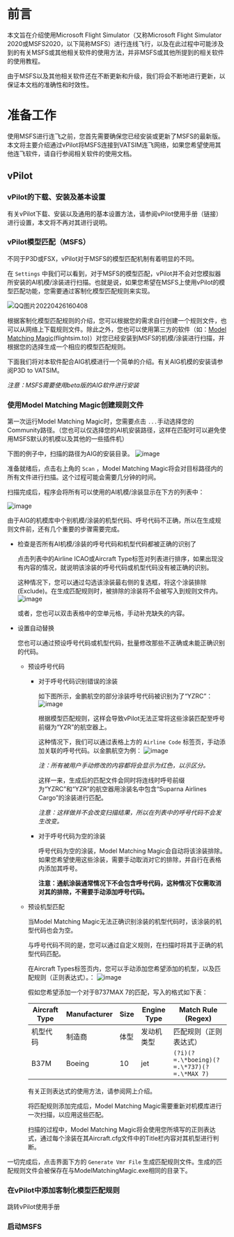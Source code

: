 # 前言

本文旨在介绍使用Microsoft Flight Simulator（又称Microsoft Flight Simulator 2020或MSFS2020，以下简称MSFS）进行连线飞行，以及在此过程中可能涉及到的有关MSFS或其他相关软件的使用方法，并非MSFS或其他所提到的相关软件的使用教程。

由于MSFS以及其他相关软件还在不断更新和升级，我们将会不断地进行更新，以保证本文档的准确性和时效性。

# 准备工作

使用MSFS进行连飞之前，您首先需要确保您已经安装或更新了MSFS的最新版。本文将主要介绍通过vPilot将MSFS连接到VATSIM连飞网络，如果您希望使用其他连飞软件，请自行参阅相关软件的使用文档。

## vPilot

### vPilot的下载、安装及基本设置
有关vPilot下载、安装以及通用的基本设置方法，请参阅vPilot使用手册（链接）进行设置，本文将不再对其进行说明。

### vPilot模型匹配（MSFS）
不同于P3D或FSX，vPilot对于MSFS的模型匹配机制有着明显的不同。

在 `Settings` 中我们可以看到，对于MSFS的模型匹配，vPilot并不会对您模拟器所安装的AI机模/涂装进行扫描。也就是说，如果您希望在MSFS上使用vPilot的模型匹配功能，您需要通过客制化模型匹配规则来实现。

![QQ图片20220426160408](https://user-images.githubusercontent.com/104274235/165252486-8bd19982-f8f7-46f8-8ca0-1a72bb619e46.png)


根据客制化模型匹配规则的介绍，您可以根据您的需求自行创建一个规则文件，也可以从网络上下载规则文件。除此之外，您也可以使用第三方的软件（如：[Model Matching Magic](https://flightsim.to/file/15266/model-matching-magic)(flightsim.to)）对您已经安装到MSFS的机模/涂装进行扫描，并根据您的选择生成一个相应的模型匹配规则。

下面我们将对本软件配合AIG机模进行一个简单的介绍。有关AIG机模的安装请参阅P3D to VATSIM。

*注意：MSFS需要使用beta版的AIG软件进行安装*

### 使用Model Matching Magic创建规则文件

第一次运行Model Matching Magic时，您需要点击 `...`手动选择您的Community路径。（您也可以仅选择您的AI机安装路径，这样在匹配时可以避免使用MSFS默认的机模以及其他的一些插件机）

下图的例子中，扫描的路径为AIG的安装目录。
![image](https://user-images.githubusercontent.com/25072307/165255372-1bd5839d-eb5f-4af7-86bb-ab0fd6d07537.png)

准备就绪后，点击右上角的 `Scan` ，Model Matching Magic将会对目标路径内的所有文件进行扫描。这个过程可能会需要几分钟的时间。

扫描完成后，程序会将所有可以使用的AI机模/涂装显示在下方的列表中：

![image](https://user-images.githubusercontent.com/25072307/165258285-77e76764-4b22-4de7-a568-8d429e8aa66b.png)

由于AIG的机模库中个别机模/涂装的机型代码、呼号代码不正确，所以在生成规则文件前，还有几个重要的步骤需要完成。

+ 检查是否所有AI机模/涂装的呼号代码和机型代码都被正确的识别了

  点击列表中的Airline ICAO或Aircraft Type标签对列表进行排序，如果出现没有内容的情况，就说明该涂装的呼号代码或机型代码没有被正确的识别。
  
  这种情况下，您可以通过勾选该涂装最右侧的复选框，将这个涂装排除(Exclude)。在生成匹配规则时，被排除的涂装将不会被写入到规则文件内。
  ![image](https://user-images.githubusercontent.com/25072307/165261337-c70cf033-0ed7-4512-8ed1-e8ee59414101.png)

  或者，您也可以双击表格中的空单元格，手动补充缺失的内容。
  
+ 设置自动替换  

  您也可以通过预设呼号代码或机型代码，批量修改那些不正确或未能正确识别的代码。
  
  + 预设呼号代码  
  
    + 对于呼号代码识别错误的涂装  
    
      如下图所示，金鹏航空的部分涂装呼号代码被识别为了“YZRC”：
      ![image](https://user-images.githubusercontent.com/25072307/165262596-7f856f00-000f-44ae-8d7d-8b45e1811604.png)
    
      根据模型匹配规则，这样会导致vPilot无法正常将这些涂装匹配至呼号前缀为“YZR”的航空器上。
    
      这种情况下，我们可以通过表格上方的 `Airline Code` 标签页，手动添加关联的呼号代码。以金鹏航空为例：
      ![image](https://user-images.githubusercontent.com/25072307/165266602-59beb403-105b-4882-b053-9a17366b0252.png)
    
      *注：所有被用户手动修改的内容都将会显示为红色，以示区分。*
    
      这样一来，生成后的匹配文件会同时将连线时呼号前缀为“YZRC”和“YZR”的航空器用涂装名中包含“Suparna Airlines Cargo”的涂装进行匹配。
    
      *注意：这样做并不会改变扫描结果，所以在列表中的呼号代码不会发生改变。*
      &nbsp;
    
    + 对于呼号代码为空的涂装  
    
      呼号代码为空的涂装，Model Matching Magic会自动将该涂装排除。如果您希望使用这些涂装，需要手动取消对它的排除，并自行在表格内添加其呼号。
    
      **注意：通航涂装通常情况下不会包含呼号代码，这种情况下仅需取消对其的排除，不需要手动添加呼号代码。**
    
  + 预设机型匹配  
  
    当Model Matching Magic无法正确识别涂装的机型代码时，该涂装的机型代码也会为空。
    
    与呼号代码不同的是，您可以通过自定义规则，在扫描时将其于正确的机型代码匹配。
    
    在Aircraft Types标签页内，您可以手动添加您希望添加的机型，以及匹配规则（正则表达式）。：
    ![image](https://user-images.githubusercontent.com/25072307/165269707-739c2ff5-4623-453c-a338-b9a09a47f997.png)
    
    假如您希望添加一个对于B737MAX 7的匹配，写入的格式如下表：
    
    | Aircraft Type | Manufacturer | Size | Engine Type | Match Rule (Regex) |
    | --- | --- | --- | --- | --- |
    | 机型代码 | 制造商 | 体型 | 发动机类型 | 匹配规则（正则表达式） |
    | B37M | Boeing | 10 | jet | `(?i)(?=.\*boeing)(?=.\*737)(?=.\*MAX 7)` |
    
    有关正则表达式的使用方法，请参阅网上介绍。
    
    将匹配规则添加完成后，Model Matching Magic需要重新对机模库进行一次扫描，以应用这些匹配。
    
    扫描的过程中，Model Matching Magic将会使用您所填写的正则表达式，通过每个涂装在其Aircraft.cfg文件中的Title栏内容对其机型进行判断。

一切完成后，点击界面下方的 `Generate Vmr File` 生成匹配规则文件。生成的匹配规则文件会被保存在与ModelMatchingMagic.exe相同的目录下。

### 在vPilot中添加客制化模型匹配规则
    
跳转vPilot使用手册

### 启动MSFS
    
